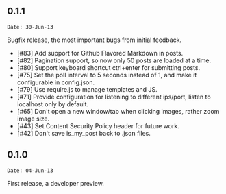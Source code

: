 0.1.1
-----

`Date: 30-Jun-13`

Bugfix release, the most important bugs from initial feedback.

* [#83] Add support for Github Flavored Markdown in posts.
* [#82] Pagination support, so now only 50 posts are loaded at a time.
* [#80] Support keyboard shortcut ctrl+enter for submitting posts.
* [#75] Set the poll interval to 5 seconds instead of 1, and make it configurable in config.json.
* [#79] Use require.js to manage templates and JS.
* [#71] Provide configuration for listening to different ips/port, listen to localhost only by default.
* [#65] Don't open a new window/tab when clicking images, rather zoom image size.
* [#43] Set Content Security Policy header for future work.
* [#42] Don't save is_my_post back to .json files.

0.1.0
-----

`Date: 04-Jun-13`

First release, a developer preview.
